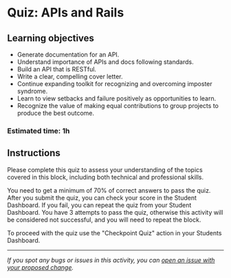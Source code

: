 # Quiz: APIs and Rails

## Learning objectives
- Generate documentation for an API.
- Understand importance of APIs and docs following standards.
- Build an API that is RESTful.
- Write a clear, compelling cover letter.
- Continue expanding toolkit for recognizing and overcoming imposter syndrome.
- Learn to view setbacks and failure positively as opportunities to learn.
- Recognize the value of making equal contributions to group projects to produce the best outcome.

### Estimated time: 1h

## Instructions

Please complete this quiz to assess your understanding of the topics covered in this block, including both technical and professional skills.

You need to get a minimum of 70% of correct answers to pass the quiz. After you submit the quiz, you can check your score in the Student Dashboard. If you fail, you can repeat the quiz from your Student Dashboard. You have 3 attempts to pass the quiz, otherwise this activity will be considered not successful, and you will need to repeat the block.

To proceed with the quiz use the "Checkpoint Quiz" action in your Students Dashboard.

------

_If you spot any bugs or issues in this activity, you can [open an issue with your proposed change](https://github.com/microverseinc/curriculum-transversal-skills/blob/main/git-github/articles/open_issue.md)._
